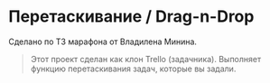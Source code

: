 # Перетаскивание / Drag-n-Drop
Сделано по ТЗ марафона от Владилена Минина.

> Этот проект сделан как клон Trello (задачника). Выполняет функцию перетаскивания задач, которые вы задали.
